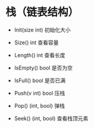 # 栈（链表结构）


 - Init(size int)
  初始化大小 

 - Size() int
  查看容量

 - Length() int
  查看长度
 
 - IsEmpty() bool
  是否为空
 
 - IsFull() bool
  是否已满
 
 - Push(v int) bool
  压栈
 
 - Pop() (int, bool)
  弹栈
 
 - Seek() (int, bool)
  查看栈顶元素